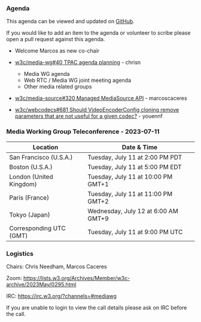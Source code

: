 ### Agenda

This agenda can be viewed and updated on [GitHub](https://github.com/w3c/media-wg/blob/main/meetings/2023-07-11-Media_Working_Group_Teleconference-agenda.md).

If you would like to add an item to the agenda or volunteer to scribe please open a pull request against this agenda.

* Welcome Marcos as new co-chair

* [w3c/media-wg#40 TPAC agenda planning](https://github.com/w3c/media-wg/issues/40) - chrisn

  * Media WG agenda
  * Web RTC / Media WG joint meeting agenda
  * Other media related groups

* [w3c/media-source#320 Managed MediaSource API](https://github.com/w3c/media-source/issues/320) - marcoscaceres

* [w3c/webcodecs#681 Should VideoEncoderConfig cloning remove parameters that are not useful for a given codec?](https://github.com/w3c/webcodecs/issues/681) - youennf

### Media Working Group Teleconference - 2023-07-11

| Location | Date & Time |
| -------- | ----------- |
| San Francisco (U.S.A.) | Tuesday, July 11 at 2:00 PM PDT |
| Boston (U.S.A.) | Tuesday, July 11 at 5:00 PM EDT |
| London (United Kingdom) | Tuesday, July 11 at 10:00 PM GMT+1 |
| Paris (France) | Tuesday, July 11 at 11:00 PM GMT+2 |
| Tokyo (Japan) | Wednesday, July 12 at 6:00 AM GMT+9 |
| Corresponding UTC (GMT) | Tuesday, July 11 at 9:00 PM UTC |

### Logistics

Chairs: Chris Needham, Marcos Caceres

Zoom: https://lists.w3.org/Archives/Member/w3c-archive/2023May/0295.html

IRC: https://irc.w3.org/?channels=#mediawg

If you are unable to login to view the call details please ask on IRC before the call.
